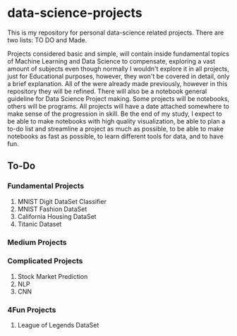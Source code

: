 # data-science-projects
This is my repository for personal data-science related projects. There are two lists: TO DO and Made. 

Projects considered basic and simple, will contain inside fundamental topics of Machine Learning and Data Science to compensate, exploring a vast amount of subjects even though normally I wouldn't explore it in all projects, just for Educational purposes, however, they won't be covered in detail, only a brief explanation. All of the were already made previously, however in this repository they will be refined. There will also be a notebook general guideline for Data Science Project making. Some projects will be notebooks, others will be programs. All projects will have a date attached somewhere to make sense of the progression in skill. Be the end of my study, I expect to be able to make notebooks with high quality visualization, be able to plan a to-do list and streamline a project as much as possible, to be able to make notebooks as fast as possible, to learn different tools for data, and to have fun. 

## To-Do

### Fundamental Projects
1. MNIST Digit DataSet Classifier
2. MNIST Fashion DataSet
3. California Housing DataSet
4. Titanic Dataset

### Medium Projects


### Complicated Projects
1. Stock Market Prediction
2. NLP
3. CNN


### 4Fun Projects
1. League of Legends DataSet
